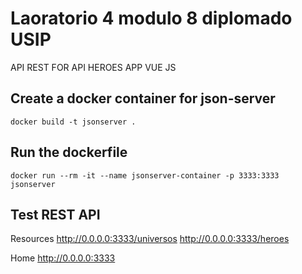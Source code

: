 # Laoratorio 4 modulo 8 diplomado USIP 

API REST FOR API HEROES APP VUE JS

## Create a docker container for json-server
 `docker build -t jsonserver .`

## Run the dockerfile
 `docker run --rm -it --name jsonserver-container -p 3333:3333 jsonserver`

## Test REST API
 Resources
  http://0.0.0.0:3333/universos
  http://0.0.0.0:3333/heroes

  Home
  http://0.0.0.0:3333

